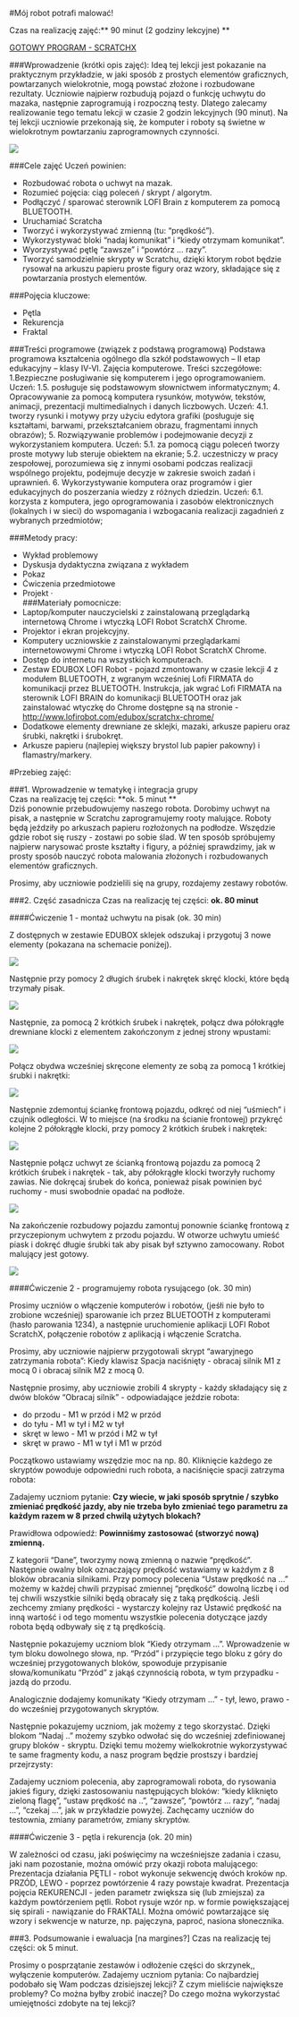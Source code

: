 #Mój robot potrafi malować!

Czas na realizację zajęć:** 90 minut (2 godziny lekcyjne) **

[GOTOWY PROGRAM - SCRATCHX](http://www.lofirobot.com/scratchx/?url=http://lofirobot.com/scratchx/examples/robot_malujacy.sbx#scratch)

###Wprowadzenie (krótki opis zajęć):
Ideą tej lekcji jest pokazanie na praktycznym przykładzie, w jaki sposób z prostych elementów graficznych, powtarzanych wielokrotnie, mogą powstać złożone i rozbudowane rezultaty. Uczniowie najpierw rozbudują pojazd o funkcję uchwytu do mazaka, następnie zaprogramują i rozpoczną testy. Dlatego zalecamy realizowanie tego tematu lekcji w czasie 2 godzin lekcyjnych (90 minut). Na tej lekcji uczniowie przekonają się, że komputer i roboty są świetne w wielokrotnym powtarzaniu zaprogramownych czynności.

![](IMGP0216.jpg)
 
###Cele zajęć
Uczeń powinien:
- Rozbudować robota o uchwyt na mazak.
- Rozumieć pojęcia: ciąg poleceń / skrypt / algorytm.
- Podłączyć / sparować sterownik LOFI Brain z komputerem za pomocą BLUETOOTH.
- Uruchamiać Scratcha  
- Tworzyć i wykorzystywać zmienną (tu: “prędkość”).
- Wykorzystywać bloki “nadaj komunikat” i “kiedy otrzymam komunikat”.
- Wyorzystywać pętlę “zawsze” i “powtórz … razy”.
- Tworzyć samodzielnie skrypty w Scratchu, dzięki ktorym robot będzie rysował na arkuszu papieru proste figury oraz wzory, składające się z powtarzania prostych elementów.
  
###Pojęcia kluczowe:
- Pętla
- Rekurencja 
- Fraktal
          
###Treści programowe (związek z podstawą programową)
Podstawa programowa kształcenia ogólnego dla szkół podstawowych – II etap edukacyjny – klasy IV-VI. Zajęcia komputerowe. Treści szczegółowe:
1.Bezpieczne posługiwanie się komputerem i jego oprogramowaniem. Uczeń:
1.5. posługuje się podstawowym słownictwem informatycznym;
4. Opracowywanie za pomocą komputera rysunków, motywów, tekstów, animacji,
prezentacji multimedialnych i danych liczbowych. Uczeń:
	4.1. tworzy rysunki i motywy przy użyciu edytora grafiki (posługuje się kształtami,
	barwami, przekształcaniem obrazu, fragmentami innych obrazów);
5. Rozwiązywanie problemów i podejmowanie decyzji z wykorzystaniem komputera.
Uczeń:
	5.1. za pomocą ciągu poleceń tworzy proste motywy lub steruje obiektem na ekranie;
	5.2. uczestniczy w pracy zespołowej, porozumiewa się z innymi osobami podczas
realizacji wspólnego projektu, podejmuje decyzje w zakresie swoich zadań i
uprawnień.
 6. Wykorzystywanie komputera oraz programów i gier edukacyjnych do poszerzania wiedzy
z różnych dziedzin. Uczeń:
	6.1. korzysta z komputera, jego oprogramowania i zasobów elektronicznych (lokalnych
	i w sieci) do wspomagania i wzbogacania realizacji zagadnień z wybranych
	przedmiotów;
        
###Metody pracy:
- Wykład problemowy
- Dyskusja dydaktyczna związana z wykładem
- Pokaz
- Ćwiczenia przedmiotowe
- Projekt
·           
###Materiały pomocnicze:
- Laptop/komputer nauczycielski z zainstalowaną przeglądarką internetową Chrome i wtyczką LOFI Robot ScratchX Chrome. 
- Projektor i ekran projekcyjny.
- Komputery uczniowskie z zainstalowanymi przeglądarkami internetowowymi Chrome  i wtyczką LOFI Robot ScratchX Chrome. 
- Dostęp do internetu na wszystkich komputerach.
- Zestaw EDUBOX LOFI Robot - pojazd zmontowany w czasie lekcji 4 z modułem BLUETOOTH, z wgranym wcześniej Lofi FIRMATA do komunikacji przez BLUETOOTH. Instrukcja, jak wgrać Lofi FIRMATA na sterownik LOFI BRAIN do komunikacji BLUETOOTH oraz jak zainstalować wtyczkę do Chrome dostępne są na stronie  - http://www.lofirobot.com/edubox/scratchx-chrome/
- Dodatkowe elementy drewniane ze sklejki, mazaki, arkusze papieru oraz śrubki, nakrętki i śrubokręt.
- Arkusze papieru (najlepiej większy brystol lub papier pakowny) i flamastry/markery.
         

#Przebieg zajęć:
 
###1. Wprowadzenie w tematykę i integracja grupy    
Czas na realizację tej części: **ok. 5 minut  **                                                                      	                
Dziś ponownie przebudowujemy naszego robota. Dorobimy uchwyt na pisak, a następnie w Scratchu zaprogramujemy rooty malujące. Roboty będą jeździły po arkuszach papieru rozłożonych na podłodze. Wszędzie gdzie robot się ruszy - zostawi po sobie ślad. W ten sposób spróbujemy najpierw narysować proste kształty i figury, a później sprawdzimy, jak w prosty sposób nauczyć robota malowania złożonych i rozbudowanych elementów graficznych.

Prosimy, aby uczniowie podzielili się na grupy, rozdajemy zestawy robotów.
	                                                    	 
###2. Część zasadnicza
Czas na realizację tej części: **ok. 80 minut**

####Ćwiczenie 1 - montaż uchwytu na pisak (ok. 30 min)

Z dostępnych w zestawie EDUBOX sklejek odszukaj i przygotuj 3 nowe elementy (pokazana na schemacie poniżej). 

![](uchwyt_na_pisak_klocki.jpg)

Następnie przy pomocy 2 długich śrubek i nakrętek skręć klocki, które będą trzymały pisak. 

![](uchwytnapisak1_1280.jpg)

Następnie, za pomocą 2 krótkich śrubek i nakrętek, połącz dwa półokrągłe drewniane klocki z elementem zakończonym z jednej strony wpustami:

![](uchwytnapisak2_1280.jpg)

Połącz obydwa wcześniej skręcone elementy ze sobą za pomocą 1 krótkiej śrubki i nakrętki:

![](uchwytnapisak3_1280.jpg)

Następnie zdemontuj ściankę frontową pojazdu, odkręć od niej “uśmiech” i czujnik odległości. W to miejsce (na środku na ścianie frontowej) przykręć kolejne 2 półokrągłe klocki, przy pomocy 2 krótkich śrubek i nakrętek: 

![](uchwytnapisak4_1280.jpg)

Następnie połącz uchwyt ze ścianką frontową pojazdu za pomocą 2 krótkich śrubek i nakrętek - tak, aby półokrągłe klocki tworzyły ruchomy zawias. Nie dokręcaj śrubek do końca, ponieważ pisak powinien być ruchomy - musi swobodnie opadać na podłoże.

![](uchwytnapisak5_1280.jpg)

Na zakończenie rozbudowy pojazdu zamontuj ponownie ściankę frontową z przyczepionym uchwytem z przodu pojazdu. W otworze uchwytu umieść piask i dokręć długie śrubki tak aby pisak był sztywno zamocowany. Robot malujący jest gotowy. 

![](uchwytnapisa6_1280.jpg)

####Ćwiczenie 2 - programujemy robota rysującego (ok. 30 min)

Prosimy uczniów o włączenie komputerów i robotów, (jeśłi nie było to zrobione wcześniej) sparowanie ich przez BLUETOOTH z komputerami (hasło parowania 1234), a następnie uruchomienie aplikacji LOFI Robot ScratchX, połączenie robotów z aplikacją i włączenie Scratcha. 

Prosimy, aby uczniowie najpierw przygotowali skrypt “awaryjnego zatrzymania robota”: Kiedy klawisz Spacja naciśnięty - obracaj silnik M1 z mocą 0 i obracaj silnik M2 z mocą 0.

Następnie prosimy, aby uczniowie zrobili 4 skrypty - każdy składający się z dwów bloków “Obracaj silnik” - odpowiadające jeździe robota: 
- do przodu - M1 w przód i M2 w przód
- do tyłu - M1 w tył i M2 w tył
- skręt w lewo - M1 w przód i M2 w tył
- skręt w prawo - M1 w tył i M1 w przód

Początkowo ustawiamy wszędzie moc na np. 80. Kliknięcie każdego ze skryptów powoduje odpowiedni ruch robota, a naciśnięcie spacji zatrzyma robota:


Zadajemy uczniom pytanie: **Czy wiecie, w jaki sposób sprytnie / szybko zmieniać prędkość jazdy, aby nie trzeba było zmieniać tego parametru za każdym razem w 8 przed chwilą użytych blokach?**

Prawidłowa odpowiedź: **Powinniśmy zastosować (stworzyć nową) zmienną.**

Z kategorii “Dane”, tworzymy nową zmienną o nazwie “prędkość”. Następnie owalny blok oznaczający prędkość wstawiamy w każdym z 8 bloków obracania silnikami. Przy pomocy polecenia “Ustaw prędkość na ...” możemy w każdej chwili przypisać zmiennej “prędkość” dowolną liczbę i od tej chwili wszystkie silniki będą obracały się z taką prędkością. Jeśli zechcemy zmiany prędkości - wystarczy kolejny raz Ustawić prędkość na inną wartość i od tego momentu wszystkie polecenia dotyczące jazdy robota będą odbywały się z tą prędkością.

Następnie pokazujemy uczniom blok “Kiedy otrzymam …”. Wprowadzenie w tym bloku dowolnego słowa, np. “Przód” i przypięcie tego bloku z góry do wcześniej przygotowanych bloków, spowoduje przypisanie słowa/komunikatu “Przód” z jakąś czynnością robota, w tym przypadku - jazdą do przodu.

Analogicznie dodajemy komunikaty “Kiedy otrzymam …” - tył, lewo, prawo - do wcześniej przygotowanych skryptów.

Następnie pokazujemy uczniom, jak możemy z tego skorzystać. Dzięki blokom “Nadaj ..” możemy szybko odwołać się do wcześniej zdefiniowanej grupy bloków - skryptu. Dzięki temu możemy wielkokrotnie wykorzystywać te same fragmenty kodu, a nasz program będzie prostszy i bardziej przejrzysty:



Zadajemy uczniom polecenia, aby zaprogramowali robota, do rysowania jakieś figury, dzięki zastosowaniu następujących bloków: “kiedy kliknięto zieloną flagę”, “ustaw prędkość na ..”, “zawsze”, “powtórz … razy”, “nadaj …”, “czekaj …”, jak w przykładzie powyżej. Zachęcamy uczniów do testownia, zmiany parametrów, zmiany skryptów.

####Ćwiczenie 3 - pętla i rekurencja (ok. 20 min)

W zależności od czasu, jaki poświęcimy na wcześniejsze zadania i czasu, jaki nam pozostanie, można omówić przy okazji robota malującego:
Prezentacja działania PĘTLI - robot wykonuje sekwencję dwóch kroków np. PRZÓD, LEWO - poprzez powtórzenie 4 razy powstaje kwadrat.
Prezentacja pojęcia REKURENCJI - jeden parametr zwiększa się (lub zmiejsza) za każdym powtórzeniem pętli. Robot rysuje wzór np. w formie powiększającej się spirali - nawiązanie do FRAKTALI. Można omówić powtarzające się wzory i sekwencje w naturze, np. pajęczyna, paproć, nasiona słonecznika.
 
###3. Podsumowanie i ewaluacja
[na margines?] Czas na realizację tej części: ok 5 minut.
 
Prosimy o posprzątanie zestawów i odłożenie części do skrzynek,, wyłączenie komputerów.
Zadajemy uczniom pytania:
Co najbardziej podobało się Wam podczas dzisiejszej lekcji?
Z czym mieliście największe problemy?
Co można byłby zrobić inaczej?
Do czego można wykorzystać umiejętności zdobyte na tej lekcji?

